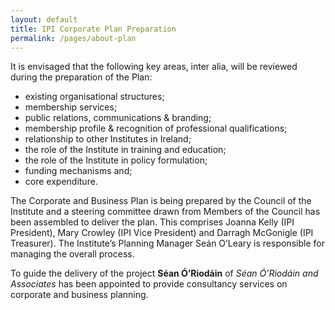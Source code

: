 ```yaml
---
layout: default
title: IPI Corporate Plan Preparation
permalink: /pages/about-plan
---
```


It is envisaged that the following key areas, inter alia, will be reviewed during the preparation of the Plan: 

* existing organisational structures;
* membership services;
* public relations, communications & branding;
* membership profile & recognition of professional qualifications;
* relationship to other Institutes in Ireland;
* the role of the Institute in training and education;
* the role of the Institute in policy formulation;
* funding mechanisms and;
* core expenditure.

The Corporate and Business Plan is being prepared by the Council of the Institute and a steering committee drawn from Members of the Council has been assembled to deliver the plan. This comprises Joanna Kelly (IPI President), Mary Crowley (IPI Vice President) and Darragh McGonigle (IPI Treasurer). The Institute’s Planning Manager Seán O’Leary is responsible for managing the overall process.

To guide the delivery of the project **Séan Ó’Riodáin** of _Séan Ó’Riodáin and Associates_ has been appointed to provide consultancy services on corporate and business planning.